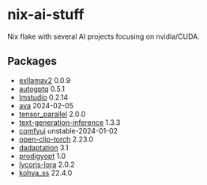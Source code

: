 # nix-ai-stuff
Nix flake with several AI projects focusing on nvidia/CUDA.

## Packages
- [exllamav2](https://github.com/turboderp/exllamav2) 0.0.9
- [autogptq](https://github.com/PanQiWei/AutoGPTQ) 0.5.1
- [lmstudio](https://lmstudio.ai/) 0.2.14
- [ava](https://www.avapls.com/) 2024-02-05
- [tensor_parallel](https://github.com/BlackSamorez/tensor_parallel) 2.0.0
- [text-generation-inference](https://github.com/huggingface/text-generation-inference) 1.3.3
- [comfyui](https://github.com/comfyanonymous/ComfyUI) unstable-2024-01-02
- [open-clip-torch](https://github.com/mlfoundations/open_clip) 2.23.0
- [dadaptation](https://github.com/facebookresearch/dadaptation) 3.1
- [prodigyopt](https://github.com/konstmish/prodigy) 1.0
- [lycoris-lora](https://github.com/KohakuBlueleaf/LyCORIS) 2.0.2
- [kohya_ss](https://github.com/bmaltais/kohya_ss) 22.4.0
